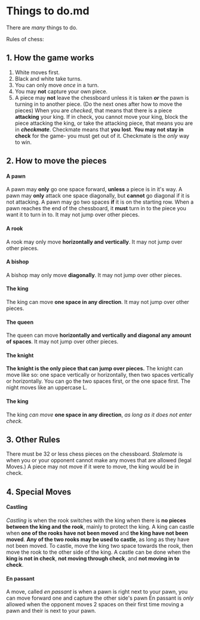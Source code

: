 # **Things to do.md**

There are *many* things to do.

Rules of chess:

## 1. How the game works

1. White moves first.
2. Black and white take turns.
3. You can only move *once* in a turn.
4. You may **not** capture your own piece.
5. A piece may **not** leave the chessboard unless it is taken ***or*** the pawn is turning in to another piece.
(Do the next ones after how to move the pieces) When you are *checked*, that means that there is a piece **attacking** your king.
If in check, you cannot move your king, block the piece attacking the king, or take the attacking piece, that means you are in ***checkmate***.
Checkmate means that **you lost**.
**You may not stay in check** for the game- you must get out of it.
Checkmate is the *only* way to win.

## 2. How to move the pieces

#### A pawn
A pawn may **only** go one space forward, **unless** a piece is in it's way.
A pawn may **only** attack one space diagonally, but **cannot** go diagonal if it is not attacking.
A pawn may go two spaces **if** it is on the starting row.
When a pawn reaches the end of the chessboard, it **must** turn in to the piece you want it to turn in to.
It may not jump over other pieces.
#### A rook
A rook may only move **horizontally and vertically**.
It may not jump over other pieces.
#### A bishop
A bishop may only move **diagonally**.
It may not jump over other pieces.
#### The king
The king can move **one space in any direction**.
It may not jump over other pieces.
#### The queen
The queen can move **horizontally and vertically and diagonal any amount of spaces**.
It may not jump over other pieces.
#### The knight
**The knight is the only piece that can jump over pieces.**
The knight can move like so: one space vertically or horizontally, then two spaces vertically or horizontally. You can go the two spaces first, or the one space first. The night moves like an uppercase L.
#### The king
The king *can move* **one space in any direction**, *as long as it does not enter check.*

## 3. Other Rules

There must be 32 or less chess pieces on the chessboard.
*Stalemate* is when you or your opponent cannot make any moves that are allowed (legal Moves.)
A piece may not move if it were to move, the king would be in check.

## 4. Special Moves

#### Castling
*Castling* is when the rook switches with the king when there is **no pieces between the king and the rook**, mainly to protect the king.
A king can castle when **one of the rooks have not been moved** and **the king have not been moved**.
**Any of the two rooks may be used to castle**, as long as they have not been moved.
To castle, move the king two space towards the rook, then move the rook to the other side of the king.
A castle can be done when the **king is not in check**, **not moving through check**, and **not moving in to check**.

#### En passant
A move, called *en passant* is when a pawn is right next to your pawn, you can move forward one and capture the other side's pawn
En passant is *only* allowed when the opponent moves 2 spaces on their first time moving a pawn and their is next to your pawn.
